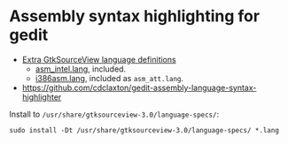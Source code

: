 Assembly syntax highlighting for gedit
======================================

- [Extra GtkSourceView language definitions](https://wiki.gnome.org/Projects/GtkSourceView/LanguageDefinitions)
    - [asm_intel.lang](https://wiki.gnome.org/Projects/GtkSourceView/LanguageDefinitions?action=AttachFile&do=get&target=asm_intel.lang),
      included.
    - [i386asm.lang](https://wiki.gnome.org/Projects/GtkSourceView/LanguageDefinitions?action=AttachFile&do=get&target=i386asm.lang),
      included as `asm_att.lang`.
- https://github.com/cdclaxton/gedit-assembly-language-syntax-highlighter

Install to `/usr/share/gtksourceview-3.0/language-specs/`:

```
sudo install -Dt /usr/share/gtksourceview-3.0/language-specs/ *.lang
```
